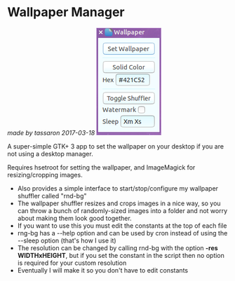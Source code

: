 Wallpaper Manager
==============
*made by tassaron 2017-03-18*
![Screenshot](/screenshot.png?raw=true)

A super-simple GTK+ 3 app to set the wallpaper on your desktop if you are not using a desktop manager.

Requires hsetroot for setting the wallpaper, and ImageMagick for resizing/cropping images.

- Also provides a simple interface to start/stop/configure my wallpaper shuffler called "rnd-bg"
- The wallpaper shuffler resizes and crops images in a nice way, so you can throw a bunch of randomly-sized images into a folder and not worry about making them look good together.
- If you want to use this you must edit the constants at the top of each file
- rng-bg has a --help option and can be used by cron instead of using the --sleep option (that's how I use it)
- The resolution can be changed by calling rnd-bg with the option **-res WIDTHxHEIGHT**, but if you set the constant in the script then no option is required for your custom resolution
- Eventually I will make it so you don't have to edit constants
